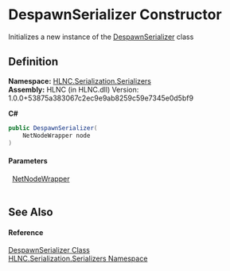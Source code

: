 # DespawnSerializer Constructor


Initializes a new instance of the <a href="T_HLNC_Serialization_Serializers_DespawnSerializer">DespawnSerializer</a> class



## Definition
**Namespace:** <a href="N_HLNC_Serialization_Serializers">HLNC.Serialization.Serializers</a>  
**Assembly:** HLNC (in HLNC.dll) Version: 1.0.0+53875a383067c2ec9e9ab8259c59e7345e0d5bf9

**C#**
``` C#
public DespawnSerializer(
	NetNodeWrapper node
)
```



#### Parameters
<dl><dt>  <a href="T_HLNC_NetNodeWrapper">NetNodeWrapper</a></dt><dd> </dd></dl>

## See Also


#### Reference
<a href="T_HLNC_Serialization_Serializers_DespawnSerializer">DespawnSerializer Class</a>  
<a href="N_HLNC_Serialization_Serializers">HLNC.Serialization.Serializers Namespace</a>  
